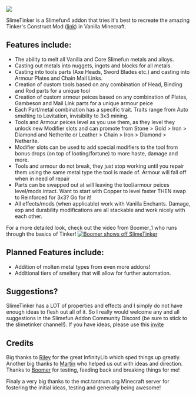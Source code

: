 ![](https://github.com/Sefiraat/SlimeTinker/blob/master/images/logo/logo_large.png?raw=true)

SlimeTinker is a Slimefun4 addon that tries it's best to recreate the amazing Tinker's Construct
Mod ([link](https://www.curseforge.com/minecraft/mc-mods/tinkers-construct)) in Vanilla Minecraft.

## Features include:

* The ability to melt all Vanilla and Core Slimefun metals and alloys.
* Casting out metals into nuggets, ingots and blocks for all metals.
* Casting into tools parts (Axe Heads, Sword Blades etc.) and casting into Armour Plates and Chain Mail Links.
* Creation of custom tools based on any combination of Head, Binding and Rod parts for a unique tool
* Creation of custom armour peices based on any combination of Plates, Gambeson and Mail Link parts for a unique armour
  peice
* Each Part/metal combination has a specific trait. Traits range from Auto smelting to Levitation, invisibilty to 3x3
  mining.
* Tools and Armour peices level as you use them, as they level they unlock new Modifier slots and can promote from
  Stone > Gold > Iron > Diamond and Netherite or Leather > Chain > Iron > Diamond > Netherite.
* Modifier slots can be used to add special modifiers to the tool from bonus drops (on top of looting/fortune) to more
  haste, damage and more.
* Tools and armour do not break, they just stop working until you repair them using the same metal type the tool is made
  of. Armour will fall off when in need of repair
* Parts can be swapped out at will leaving the tool/armour peices level/mods intact. Want to start with Copper to level
  faster THEN swap to Reinforced for 3x3? Go for it!
* All effects/mods (when applicable) work with Vanilla Enchants. Damage, exp and durability modifications are all
  stackable and work nicely with each other.

For a more detailed look, check out the video from Boomer_1 who runs through the basics of Tinker!
[![Boomer shows off SlimeTinker](https://res.cloudinary.com/marcomontalbano/image/upload/v1626509062/video_to_markdown/images/youtube--gAUoxj-h26s-c05b58ac6eb4c4700831b2b3070cd403.jpg)](https://youtu.be/gAUoxj-h26s "Boomer shows off SlimeTinker")

## Planned Features include:

* Addition of molten metal types from even more addons!
* Additional tiers of smeltery that will allow for further automation.

## Suggestions?

SlimeTinker has a LOT of properties and effects and I simply do not have enough ideas to flesh out all of it. So I
really would welcome any and all suggestions in the Slimefun Addon Community Discord (be sure to stick to the
slimetinker channel!). If you have ideas, please use this [invite](https://discord.gg/J4KurMDCKU)

## Credits

Big thanks to [Riley](https://github.com/Mooy1) for the great InfinityLib which sped things up greatly. Another big
thanks to [Martin](https://github.com/martinbrom) who helped us out with ideas and direction. Thanks
to [Boomer](https://www.youtube.com/channel/UC2ZmER18YBRYube-62-JVpA) for testing, feeding back and breaking things for
me!

Finaly a very big thanks to the mct.tantrum.org Minecraft server for fostering the initial ideas, testing and generally
being awesome!
